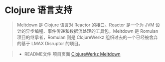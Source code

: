 # Clojure 语言支持

>Meltdown 是 Clojure 语言对 Reactor 的接口。Reactor 是一个为 JVM 设计的异步编程、事件传递和数据流处理的工具包。Meltdown 是 Romulan 项目的继承者，Romulan 则是 ClojureWerkz 组织过去的一个已经被舍弃的基于 LMAX Disruptor 的项目。

>- README文件 项目页面 [ClojureWerkz Meltdown](https://github.com/clojurewerkz/meltdown)